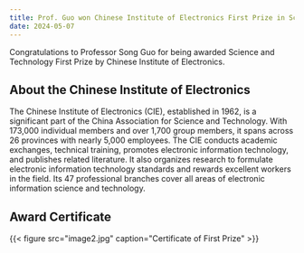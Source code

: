 ```yaml
---
title: Prof. Guo won Chinese Institute of Electronics First Prize in Science and Technology
date: 2024-05-07
---
```


Congratulations to Professor Song Guo for being awarded Science and Technology First Prize by Chinese Institute of Electronics.

<!--more-->

## About the Chinese Institute of Electronics

The Chinese Institute of Electronics (CIE), established in 1962, is a significant part of the China Association for Science and Technology. With 173,000 individual members and over 1,700 group members, it spans across 26 provinces with nearly 5,000 employees. The CIE conducts academic exchanges, technical training, promotes electronic information technology, and publishes related literature. It also organizes research to formulate electronic information technology standards and rewards excellent workers in the field. Its 47 professional branches cover all areas of electronic information science and technology.

## Award Certificate

{{< figure src="image2.jpg" caption="Certificate of First Prize" >}}
